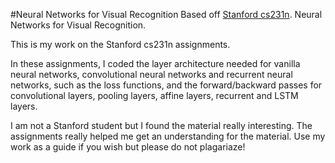 #Neural Networks for Visual Recognition
Based off [Stanford cs231n](http://cs231n.github.io/).
Neural Networks for Visual Recognition. 

This is my work on the Stanford cs231n assignments. 

In these assignments, I coded the layer architecture needed for vanilla neural networks, convolutional neural networks and recurrent neural networks, such as the loss functions, and the forward/backward passes for convolutional layers, pooling layers, affine layers, recurrent and LSTM layers.

I am not a Stanford student but I found the material really interesting. The assignments really helped me get an understanding for the material. Use my work as a guide if you wish but please do not plagariaze! 
